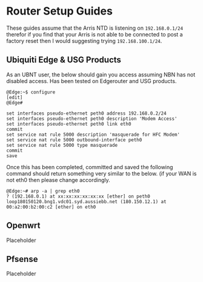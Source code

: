 # Router Setup Guides
These guides assume that the Arris NTD is listening on `192.168.0.1/24` therefor if you find that your Arris is not able to be connected to post a factory reset then I would suggesting trying `192.168.100.1/24`.

## Ubiquiti Edge & USG Products
As an UBNT user, the below should gain you access assuming NBN has not disabled access. Has been tested on Edgerouter and USG products.
```
@Edge:~$ configure
[edit]
@Edge#

set interfaces pseudo-ethernet peth0 address 192.168.0.2/24
set interfaces pseudo-ethernet peth0 description 'Modem Access'
set interfaces pseudo-ethernet peth0 link eth0
commit
set service nat rule 5000 description 'masquerade for HFC Modem'
set service nat rule 5000 outbound-interface peth0
set service nat rule 5000 type masquerade
commit
save
```
Once this has been completed, committed and saved the following command should return something very similar to the below. (if your WAN is not eth0 then please change accordingly.
```
@Edge:~# arp -a | grep eth0
? (192.168.0.1) at xx:xx:xx:xx:xx:xx [ether] on peth0
loop180150120.bng1.vdc01.syd.aussiebb.net (180.150.12.1) at 00:a2:00:b2:00:c2 [ether] on eth0
```

## Openwrt
Placeholder

## Pfsense
Placeholder
